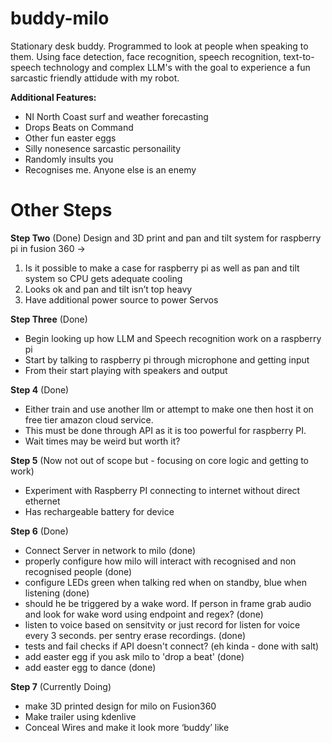 # buddy-milo
Stationary desk buddy. Programmed to look at people when speaking to them. Using face detection, face recognition, speech recognition, text-to-speech technology and complex LLM's with the goal to experience a fun sarcastic friendly attidude with my robot.

**Additional Features:**
- NI North Coast surf and weather forecasting
- Drops Beats on Command
- Other fun easter eggs
- Silly nonesence sarcastic personaility
- Randomly insults you
- Recognises me. Anyone else is an enemy



# Other Steps
**Step Two** (Done)
Design and 3D print and pan and tilt system for raspberry pi in fusion 360 ->
1. Is it possible to make a case for raspberry pi as well as pan and tilt system so CPU gets adequate cooling
2. Looks ok and pan and tilt isn’t top heavy
3. Have additional power source to power Servos

**Step Three** (Done)
- Begin looking up how LLM and Speech recognition work on a raspberry pi
- Start by talking to raspberry pi through microphone and getting input
- From their start playing with speakers and output

**Step 4** (Done)
- Either train and use another llm or attempt to make one then host it on free tier amazon cloud service. 
- This must be done through API as it is too powerful for raspberry PI. 
- Wait times may be weird but worth it?

**Step 5** (Now not out of scope but - focusing on core logic and getting to work)
- Experiment with Raspberry PI connecting to internet without direct ethernet
- Has rechargeable battery for device

**Step 6** (Done)
- Connect Server in network to milo (done)
- properly configure how milo will interact with recognised and non recognised people (done)
- configure LEDs green when talking red when on standby, blue when listening (done)
- should he be triggered by a wake word. If person in frame grab audio and look for wake word using endpoint and regex? (done)
- listen to voice based on sensitvity or just record for listen for voice every 3 seconds. per sentry erase recordings. (done)
- tests and fail checks if API doesn't connect? (eh kinda - done with salt)
- add easter egg if you ask milo to 'drop a beat' (done)
- add easter egg to dance (done)
  
**Step 7** (Currently Doing)
- make 3D printed design for milo on Fusion360
- Make trailer using kdenlive
- Conceal Wires and make it look more ‘buddy’ like
